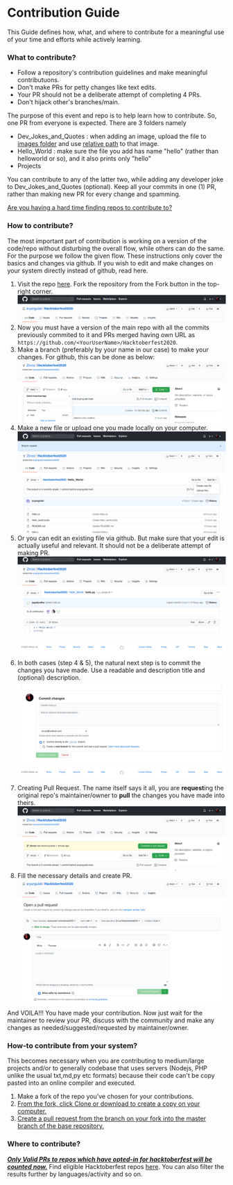 # Contribution Guide

This Guide defines how, what, and where to contribute for a meaningful use of your time and efforts while actively learning.
### What to contribute?
* Follow a repository's contribution guidelines and make meaningful contributuons.
* Don't make PRs for petty changes like text edits.
* Your PR should not be a deliberate attempt of completing 4 PRs.
* Don't hijack other's branches/main.

The purpose of this event and repo is to help learn how to contribute. So, one PR from everyone is expected.
There are 3 folders namely

- Dev_Jokes_and_Quotes : when adding an image, upload the file to [images folder](/Dev_Jokes_and_Quotes/images/) and use [relative path](https://en.wikipedia.org/wiki/Path_(computing)#Absolute_and_relative_paths) to that image.
- Hello_World : make sure the file you add has name "hello" (rather than helloworld or so), and it also prints only "hello"
- Projects

You can contribute to any of the latter two, while adding any developer joke to Dev_Jokes_and_Quotes (optional). 
Keep all your commits in one (1) PR, rather than making new PR for every change and spamming.

[Are you having a hard time finding repos to contribute to?](/CONTRIBUTING.md#where-to-contribute)

### How to contribute?
The most important part of contribution is working on a version of the code/repo without disturbing the overall flow, while others can do the same. For the purpose we follow the given flow. These instructions only cover the basics and changes via github. If you wish to edit and make changes on your system directly instead of github, read here.
1. Visit the repo [here](https://github.com/aryangulati/Hacktoberfest2020). Fork the repository from the Fork button in the top-right corner.
![FORK](/src/fork.png)
2. Now you must have a version of the main repo with all the commits previously commited to it and PRs merged having own URL as `https://github.com/<YourUserName>/Hacktoberfest2020`.
3. Make a branch (preferably by your name in our case) to make your changes. For github, this can be done as below:
![Branch Github](/src/branch-github.png)
4. Make a new file or upload one you made locally on your computer.
![Create/Upload](/src/contribute.png)
5. Or you can edit an existing file via github. But make sure that your edit is actually useful and relevant. It should not be a deliberate attempt of making PR.
![Edit Existing](/src/edit-existing.png)
6. In both cases (step 4 & 5), the natural next step is to commit the changes you have made. Use a readable and description title and (optional) description.
![Commit](/src/Commit.png)
7. Creating Pull Request. The name itself says it all, you are **request**ing the original repo's maintainer/owner to **pull** the changes you have made into theirs.
![Create PR](/src/createPR.png)
8. Fill the necessary details and create PR.
![Create PR2](/src/createPR2.png)

And VOILA!!! You have made your contribution.
Now just wait for the maintainer to review your PR, discuss with the community and make any changes as needed/suggested/requested by maintainer/owner.

### How-to contribute from your system?
This becomes necessary when you are contributing to medium/large projects and/or to generally codebase that uses servers (Nodejs, PHP unlike the usual txt,md,py etc formats) because their code can't be copy pasted into an online compiler and executed.

1. Make a fork of the repo you’ve chosen for your contributions.
2. [From the fork, click Clone or download to create a copy on your computer.](https://docs.github.com/en/free-pro-team@latest/github/creating-cloning-and-archiving-repositories/cloning-a-repository)
3. [Create a pull request from the branch on your fork into the master branch of the base repository.](https://docs.github.com/en/free-pro-team@latest/github/collaborating-with-issues-and-pull-requests/creating-a-pull-request-from-a-fork)

### Where to contribute?

***[Only Valid PRs to repos which have opted-in for hacktoberfest will be counted now.](https://hacktoberfest.digitalocean.com/hacktoberfest-update)***
Find eligible Hacktoberfest repos [here](https://github.com/topics/hacktoberfest). You can also filter the results further by languages/activity and so on.
